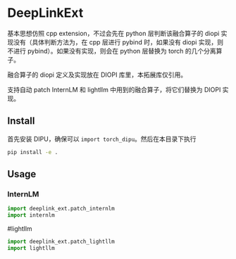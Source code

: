 # DeepLinkExt

基本思想仿照 cpp extension，不过会先在 python 层判断该融合算子的 diopi 实现没有（具体判断方法为，在 cpp 层进行 pybind 时，如果没有 diopi 实现，则不进行 pybind）。如果没有实现，则会在 python 层替换为 torch 的几个分离算子。

融合算子的 diopi 定义及实现放在 DIOPI 库里，本拓展库仅引用。

支持自动 patch InternLM 和 lightllm 中用到的融合算子，将它们替换为 DIOPI 实现。

## Install

首先安装 DIPU，确保可以 `import torch_dipu`。然后在本目录下执行

```bash
pip install -e .
```

## Usage

### InternLM

```python
import deeplink_ext.patch_internlm
import internlm
```

#lightllm

```python
import deeplink_ext.patch_lightllm
import lightllm
```
